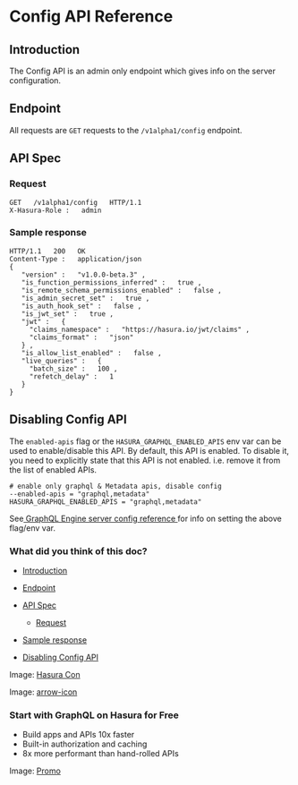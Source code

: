 # Config API Reference

## Introduction​

The Config API is an admin only endpoint which gives info on the server configuration.

## Endpoint​

All requests are `GET` requests to the `/v1alpha1/config` endpoint.

## API Spec​

### Request​

```
GET   /v1alpha1/config   HTTP/1.1
X-Hasura-Role :   admin
```

### Sample response​

```
HTTP/1.1   200   OK
Content-Type :   application/json
{
   "version" :   "v1.0.0-beta.3" ,
   "is_function_permissions_inferred" :   true ,
   "is_remote_schema_permissions_enabled" :   false ,
   "is_admin_secret_set" :   true ,
   "is_auth_hook_set" :   false ,
   "is_jwt_set" :   true ,
   "jwt" :   {
     "claims_namespace" :   "https://hasura.io/jwt/claims" ,
     "claims_format" :   "json"
   } ,
   "is_allow_list_enabled" :   false ,
   "live_queries" :   {
     "batch_size" :   100 ,
     "refetch_delay" :   1
   }
}
```

## Disabling Config API​

The `enabled-apis` flag or the `HASURA_GRAPHQL_ENABLED_APIS` env var can
be used to enable/disable this API. By default, this API is enabled. To
disable it, you need to explicitly state that this API is not enabled.
i.e. remove it from the list of enabled APIs.

```
# enable only graphql & Metadata apis, disable config
--enabled-apis = "graphql,metadata"
HASURA_GRAPHQL_ENABLED_APIS = "graphql,metadata"
```

See[ GraphQL Engine server config reference ](https://hasura.io/docs/latest/deployment/graphql-engine-flags/reference/)for info on setting the above flag/env var.

### What did you think of this doc?

- [ Introduction ](https://hasura.io/docs/latest/api-reference/config/#introduction)
- [ Endpoint ](https://hasura.io/docs/latest/api-reference/config/#endpoint)
- [ API Spec ](https://hasura.io/docs/latest/api-reference/config/#api-spec)
    - [ Request ](https://hasura.io/docs/latest/api-reference/config/#request)

- [ Sample response ](https://hasura.io/docs/latest/api-reference/config/#sample-response)
- [ Disabling Config API ](https://hasura.io/docs/latest/api-reference/config/#disabling-config-api)


Image: [ Hasura Con ](https://res.cloudinary.com/dh8fp23nd/image/upload/v1686154570/hasura-con-2023/has-con-light-date_r2a2ud.png)

Image: [ arrow-icon ](https://res.cloudinary.com/dh8fp23nd/image/upload/v1683723549/main-web/chevron-right_ldbi7d.png)

### Start with GraphQL on Hasura for Free

- Build apps and APIs 10x faster
- Built-in authorization and caching
- 8x more performant than hand-rolled APIs


Image: [ Promo ](https://hasura.io/docs/assets/images/hasura-free-ff60e409244e0ea12b5a3045d1a9096b.png)
